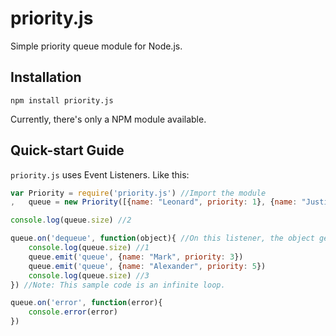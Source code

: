 # priority.js

Simple priority queue module for Node.js.

## Installation

    npm install priority.js

Currently, there's only a NPM module available.

## Quick-start Guide

`priority.js` uses Event Listeners. Like this:

``` javascript
var Priority = require('priority.js') //Import the module
,   queue = new Priority([{name: "Leonard", priority: 1}, {name: "Justin", priority: 7}], "descending")

console.log(queue.size) //2

queue.on('dequeue', function(object){ //On this listener, the object gets automatically dequeued.
    console.log(queue.size) //1
    queue.emit('queue', {name: "Mark", priority: 3})
    queue.emit('queue', {name: "Alexander", priority: 5})
    console.log(queue.size) //3
}) //Note: This sample code is an infinite loop.

queue.on('error', function(error){
    console.error(error)
})
```
